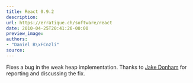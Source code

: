 ```yaml
---
title: React 0.9.2
description:
url: https://erratique.ch/software/react
date: 2010-04-25T20:41:26-00:00
preview_image:
authors:
- "Daniel B\xFCnzli"
source:
---
```


<p>Fixes a bug in the weak heap implementation. Thanks to <a href="http://jaked.org">Jake Donham</a> for reporting and discussing the fix.</p>
